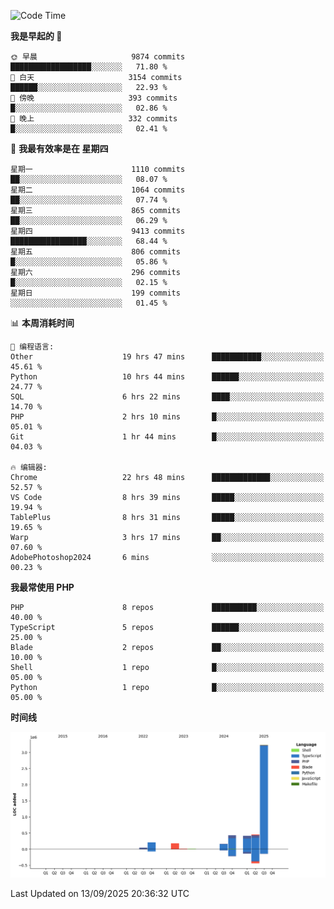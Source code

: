 <!--START_SECTION:waka-->
![Code Time](http://img.shields.io/badge/Code%20Time-4%2C164%20hrs%2013%20mins-blue)

**我是早起的 🐤** 

```text
🌞 早晨                     9874 commits        ██████████████████░░░░░░░   71.80 % 
🌆 白天                     3154 commits        ██████░░░░░░░░░░░░░░░░░░░   22.93 % 
🌃 傍晚                     393 commits         █░░░░░░░░░░░░░░░░░░░░░░░░   02.86 % 
🌙 晚上                     332 commits         █░░░░░░░░░░░░░░░░░░░░░░░░   02.41 % 
```
📅 **我最有效率是在 星期四** 

```text
星期一                      1110 commits        ██░░░░░░░░░░░░░░░░░░░░░░░   08.07 % 
星期二                      1064 commits        ██░░░░░░░░░░░░░░░░░░░░░░░   07.74 % 
星期三                      865 commits         ██░░░░░░░░░░░░░░░░░░░░░░░   06.29 % 
星期四                      9413 commits        █████████████████░░░░░░░░   68.44 % 
星期五                      806 commits         █░░░░░░░░░░░░░░░░░░░░░░░░   05.86 % 
星期六                      296 commits         █░░░░░░░░░░░░░░░░░░░░░░░░   02.15 % 
星期日                      199 commits         ░░░░░░░░░░░░░░░░░░░░░░░░░   01.45 % 
```


📊 **本周消耗时间** 

```text
💬 编程语言: 
Other                    19 hrs 47 mins      ███████████░░░░░░░░░░░░░░   45.61 % 
Python                   10 hrs 44 mins      ██████░░░░░░░░░░░░░░░░░░░   24.77 % 
SQL                      6 hrs 22 mins       ████░░░░░░░░░░░░░░░░░░░░░   14.70 % 
PHP                      2 hrs 10 mins       █░░░░░░░░░░░░░░░░░░░░░░░░   05.01 % 
Git                      1 hr 44 mins        █░░░░░░░░░░░░░░░░░░░░░░░░   04.03 % 

🔥 编辑器: 
Chrome                   22 hrs 48 mins      █████████████░░░░░░░░░░░░   52.57 % 
VS Code                  8 hrs 39 mins       █████░░░░░░░░░░░░░░░░░░░░   19.94 % 
TablePlus                8 hrs 31 mins       █████░░░░░░░░░░░░░░░░░░░░   19.65 % 
Warp                     3 hrs 17 mins       ██░░░░░░░░░░░░░░░░░░░░░░░   07.60 % 
AdobePhotoshop2024       6 mins              ░░░░░░░░░░░░░░░░░░░░░░░░░   00.23 % 
```

**我最常使用 PHP** 

```text
PHP                      8 repos             ██████████░░░░░░░░░░░░░░░   40.00 % 
TypeScript               5 repos             ██████░░░░░░░░░░░░░░░░░░░   25.00 % 
Blade                    2 repos             ██░░░░░░░░░░░░░░░░░░░░░░░   10.00 % 
Shell                    1 repo              █░░░░░░░░░░░░░░░░░░░░░░░░   05.00 % 
Python                   1 repo              █░░░░░░░░░░░░░░░░░░░░░░░░   05.00 % 
```



**时间线**

![Lines of Code chart](https://raw.githubusercontent.com/abrahamgreyson/abrahamgreyson/main/assets/bar_graph.png)


 Last Updated on 13/09/2025 20:36:32 UTC
<!--END_SECTION:waka-->
